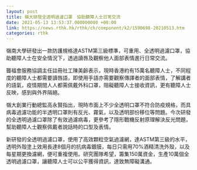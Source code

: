 ```yaml
---
layout: post
title: 嶺大研發全透明過濾口罩　協助聽障人士日常交流
date: 2021-05-13 13:53:37.000000000 +08:00
link: https://news.rthk.hk/rthk/ch/component/k2/1590698-20210513.htm
categories: rthk
---
```


嶺南大學研發出一款防護規格達ASTM第三級標準，可重用、全透明過濾口罩，協助聽障人士在安全情況下，透過讀唇及觀察他人面部表情進行日常交流。

聾福會服務協調主任註冊社工陳美齡表示，現時香港約有15萬名聽障人士，不同程度的聽障人士都需要讀唇語，即使用手語亦需要觀察傳譯者的面部表情，了解講者的語氣，疫情期間人人都需佩戴外科口罩，阻礙聽障人士接收資訊，更有聽障人士反映，感到與外界隔絕。

嶺大創業行動總監高永賢指出，現時市面上不少全透明口罩不符合防疫規格，而具病毒過濾功能的半透明口罩則有反光、霧氣，以及透明部份移位等問題。今次研發的全透明過濾口罩除了有效過濾病毒，更參考了隱形戰機反射原理解決反光問題，幫助聽障人士觀察佩戴者說話時的口型及表情。

新研發的全透明過濾口罩，使用了高效顆粒空氣過濾網，達ASTM第三級的水平，透明外殻塗上效用長達8個月的抗病毒鍍膜，每日只需用70%酒精清洗外殼，以及每星期更換濾網，便可重複使用。研究團隊希望，籌集150萬資金，生產10萬個全透明過濾口罩，讓聽障人士可以公平獲得資訊，達致無障礙溝通。
